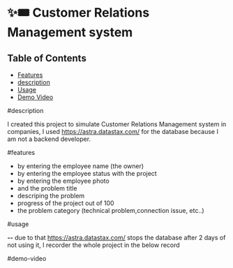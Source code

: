 # ✨🎟️ Customer Relations Management system

## Table of Contents
- [Features](#features)
- [description](#description)
- [Usage](#usage)
- [Demo Video](#demo-video)

#description

I created this project to simulate Customer Relations Management system in companies,
I used https://astra.datastax.com/ for the database because I am not a backend developer.

#features

- by entering the employee name (the owner)
- by entering the employee status with the project
- by entering the employee photo
- and the problem title
- descriping the problem
- progress of the project out of 100
- the problem category (technical problem,connection issue, etc..)

#usage

**--** due to that https://astra.datastax.com/ stops the database after 2 days of not using it, I recorder the whole project in the below record

#demo-video


